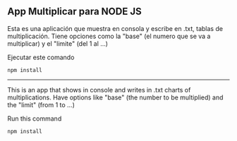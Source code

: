

## App Multiplicar para NODE JS

Esta es una aplicación que muestra en consola y escribe en .txt, tablas de multiplicación. Tiene opciones como la "base" (el numero que se va a multiplicar) y el "limite" (del 1 al ...)

Ejecutar este comando

```
npm install
```
----------

This is an app that shows in console and writes in .txt charts of multiplications. Have options like "base" (the number to be multiplied) and 
the "limit" (from 1 to ...)

Run this command

```
npm install
```

